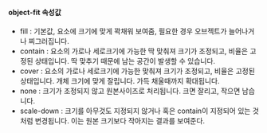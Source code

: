 
#### object-fit 속성값

- fill : 기본값, 요소에 크기에 맞게 꽉채워 보여줌, 필요한 경우 오브젝트가 늘어나거나 찌그러집니다.
- contain : 요소의 가로나 세로크기에 가능한 딱 맞춰져 크기가 조정되고, 비율은 고정된 상태입니다. 딱 맞추기 때문에 남는 공간이 발생할 수 있습니다. 
- cover : 요소의 가로나 세로크기에 가능한 맞춰져 크기가 조정되고, 비율은 고정된 상태입니다. 개체 크기에 맞게 잘립니다. 가득 채울때까지 확대됩니다.
- none : 크기가 조정되지 않고 원본사이즈로 처리됩니다. 크면 잘리고, 작으면 남습니다.
- scale-down : 크기를 아무것도 지정되지 않거나 혹은 contain이 지정되어 있는 것처럼 변경됩니다. 이는 원본 크기보다 작아지는 결과를 보여준다.